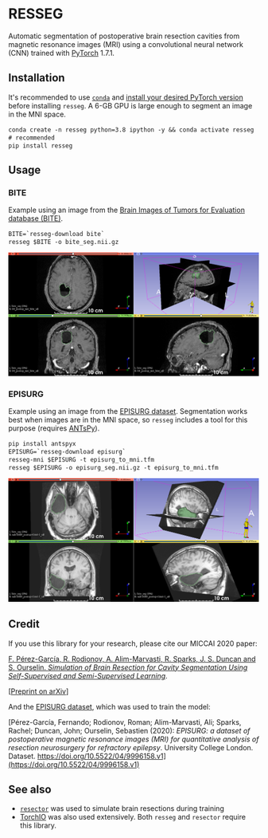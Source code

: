 # RESSEG

Automatic segmentation of postoperative brain resection cavities from magnetic resonance images (MRI) using a convolutional neural network (CNN) trained with [PyTorch](https://pytorch.org/) 1.7.1.

## Installation

It's recommended to use [`conda`](https://docs.conda.io/en/latest/miniconda.html) and [install your desired PyTorch version](https://pytorch.org/get-started/locally/) before
installing `resseg`.
A 6-GB GPU is large enough to segment an image in the MNI space.

```shell
conda create -n resseg python=3.8 ipython -y && conda activate resseg  # recommended
pip install resseg
```

## Usage

### BITE

Example using an image from the
[Brain Images of Tumors for Evaluation database (BITE)](http://nist.mni.mcgill.ca/?page_id=672).

```shell
BITE=`resseg-download bite`
resseg $BITE -o bite_seg.nii.gz
```

![Resection cavity segmented on an image from BITE](screenshots/bite.png)

### EPISURG

Example using an image from the [EPISURG dataset](https://doi.org/10.5522/04/9996158.v1).
Segmentation works best when images are in the MNI space, so `resseg` includes a tool
for this purpose (requires [ANTsPy](https://antspyx.readthedocs.io/en/latest/?badge=latest)).

```shell
pip install antspyx
EPISURG=`resseg-download episurg`
resseg-mni $EPISURG -t episurg_to_mni.tfm
resseg $EPISURG -o episurg_seg.nii.gz -t episurg_to_mni.tfm
```

![Resection cavity segmented on an image from EPISURG](screenshots/episurg.png)

## Credit

If you use this library for your research, please cite our MICCAI 2020 paper:

[F. Pérez-García, R. Rodionov, A. Alim-Marvasti, R. Sparks, J. S. Duncan and S. Ourselin. *Simulation of Brain Resection for Cavity Segmentation Using Self-Supervised and Semi-Supervised Learning*](https://link.springer.com/chapter/10.1007%2F978-3-030-59716-0_12).

[[Preprint on arXiv](https://arxiv.org/abs/2006.15693)]

And the [EPISURG dataset](https://doi.org/10.5522/04/9996158.v1), which was used to train the model:

[Pérez-García, Fernando; Rodionov, Roman; Alim-Marvasti, Ali; Sparks, Rachel; Duncan, John; Ourselin, Sebastien (2020): *EPISURG: a dataset of postoperative magnetic resonance images (MRI) for quantitative analysis of resection neurosurgery for refractory epilepsy*. University College London. Dataset. https://doi.org/10.5522/04/9996158.v1](https://doi.org/10.5522/04/9996158.v1)

## See also

- [`resector`](https://github.com/fepegar/resector) was used to simulate brain resections during training
- [TorchIO](http://torchio.rtfd.io/) was also used extensively. Both `resseg` and `resector` require this library.
